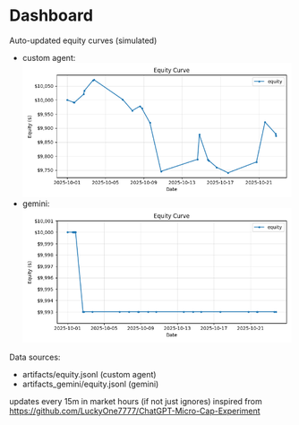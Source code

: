 # Dashboard

Auto-updated equity curves (simulated)

- custom agent: ![Equity Curve](artifacts/equity.png?v=3fe544d)
- gemini: ![Equity Curve (Gemini)](artifacts_gemini/equity.png?v=3fe544d)

Data sources:
- artifacts/equity.jsonl (custom agent)
- artifacts_gemini/equity.jsonl (gemini)

updates every 15m in market hours (if not just ignores)
inspired from https://github.com/LuckyOne7777/ChatGPT-Micro-Cap-Experiment